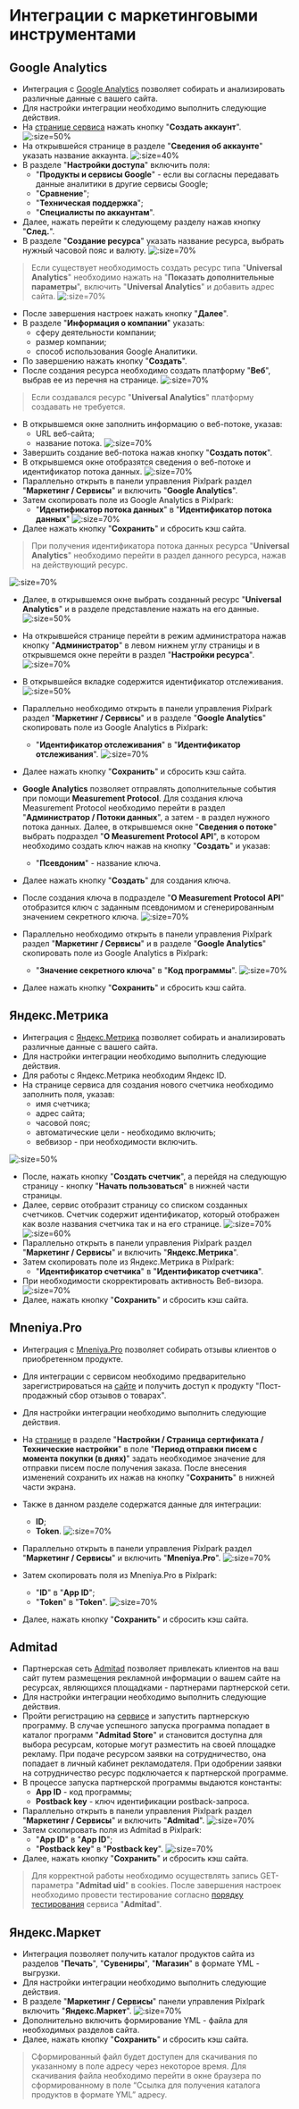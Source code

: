 # Интеграции с маркетинговыми инструментами

## Google Analytics
* Интеграция с [Google Analytics](https://analytics.google.com) позволяет собирать и анализировать различные данные с вашего сайта.
* Для настройки интеграции необходимо выполнить следующие действия.
* На [странице сервиса](https://analytics.google.com/analytics/web/provision/#/provision) нажать кнопку "__Создать аккаунт__".
![](../_media/integration/ga01.png ':size=50%')
* На открывшейся странице в разделе "__Сведения об аккаунте__" указать название аккаунта.
![](../_media/integration/ga02.png ':size=40%')
* В разделе "__Настройки доступа__" включить поля:
    + "__Продукты и сервисы Google__" - если вы согласны передавать данные аналитики в другие сервисы Google;
    + "__Сравнение__";
    + "__Техническая поддержка__";
    + "__Специалисты по аккаунтам__".
* Далее, нажать перейти к следующему разделу нажав кнопку "__След.__".
* В разделе "__Создание ресурса__" указать название ресурса, выбрать нужный часовой пояс и валюту.
![](../_media/integration/ga03.png ':size=70%')
> Если существует необходимость создать ресурс типа "__Universal Analytics__" необходимо нажать на "__Показать дополнительные параметры__", включить "__Universal Analytics__" и добавить адрес сайта.
![](../_media/integration/ga04.png ':size=70%')
* После завершения настроек нажать кнопку "__Далее__".
* В разделе "__Информация о компании__" указать:
    + сферу деятельности компании;
    + размер компании;
    + способ использования Google Аналитики.
* По завершению нажать кнопку "__Создать__".
* После создания ресурса необходимо создать платформу "__Веб__", выбрав ее из перечня на странице.
![](../_media/integration/ga05.png ':size=70%')
> Если создавался ресурс "__Universal Analytics__" платформу создавать не требуется.

* В открывшемся окне заполнить информацию о веб-потоке, указав:
    + URL веб-сайта;
    + название потока.
![](../_media/integration/ga06.png ':size=70%')
* Завершить создание веб-потока нажав кнопку "__Создать поток__".
* В открывшемся окне отобразятся сведения о веб-потоке и идентификатор потока данных. 
![](../_media/integration/ga07.png ':size=70%')
* Параллельно открыть в панели управления Pixlpark раздел "__Маркетинг / Сервисы__" и включить "__Google Analytics__".
* Затем скопировать поле из Google Analytics в Pixlpark:
    + "__Идентификатор потока данных__" в "__Идентификатор потока данных__"
![](../_media/integration/ga08.png ':size=70%')
* Далее нажать кнопку "__Сохранить__" и сбросить кэш сайта.
> При получения идентификатора потока данных ресурса "__Universal Analytics__" необходимо перейти в раздел данного ресурса, нажав на действующий ресурс.

![](../_media/integration/ga09.png ':size=70%')
* Далее, в открывшемся окне выбрать созданный ресурс "__Universal Analytics__" и в разделе представление нажать на его данные.
![](../_media/integration/ga10.png ':size=50%')
* На открывшейся странице перейти в режим администратора нажав кнопку "__Администратор__" в левом нижнем углу страницы и в открывшемся окне перейти в раздел "__Настройки ресурса__".
![](../_media/integration/ga11.png ':size=70%')
* В открывшейся вкладке содержится идентификатор отслеживания.
![](../_media/integration/ga12.png ':size=50%')
* Параллельно необходимо открыть в панели управления Pixlpark раздел "__Маркетинг / Сервисы__" и в разделе "__Google Analytics__" скопировать поле из Google Analytics в Pixlpark:
    + "__Идентификатор отслеживания__" в "__Идентификатор отслеживания__".
![](../_media/integration/ga13.png ':size=70%')
* Далее нажать кнопку "__Сохранить__" и сбросить кэш сайта.

* __Google Analytics__ позволяет отправлять дополнительные события при помощи __Measurement Protocol__. Для создания ключа Measurement Protocol необходимо перейти в раздел "__Администратор / Потоки данных__", а затем  - в раздел нужного потока данных. Далее, в открывшемся окне "__Сведения о потоке__" выбрать подраздел "__О Measurement Protocol API__", в котором необходимо создать ключ нажав на кнопку "__Создать__" и указав:
    + "__Псевдоним__" - название ключа.
* Далее нажать кнопку "__Создать__" для создания ключа.
* После создания ключа в подразделе "__О Measurement Protocol API__" отобразится ключ с заданным псевдонимом и сгенерированным значением секретного ключа.
![](../_media/integration/ga15.png ':size=70%')
* Параллельно необходимо открыть в панели управления Pixlpark раздел "__Маркетинг / Сервисы__" и в разделе "__Google Analytics__" скопировать поле из Google Analytics в Pixlpark:
    + "__Значение секретного ключа__" в "__Код программы__".
![](../_media/integration/ga16.png ':size=70%')
* Далее нажать кнопку "__Сохранить__" и сбросить кэш сайта.

## Яндекс.Метрика
* Интеграция с [Яндекс.Метрика](https://metrika.yandex.ru) позволяет собирать и анализировать различные данные с вашего сайта.
* Для настройки интеграции необходимо выполнить следующие действия.
* Для работы с Яндекс.Метрика необходим Яндекс ID.
* На странице сервиса для создания нового счетчика необходимо заполнить поля, указав:
    + имя счетчика;
    + адрес сайта;
    + часовой пояс;
    + автоматические цели - необходимо включить;
    + вебвизор - при необходимости включить.

![](../_media/integration/metrik01.png ':size=50%')
* После, нажать кнопку "__Создать счетчик__", а перейдя на следующую страницу - кнопку "__Начать пользоваться__" в нижней части страницы.
* Далее, сервис отобразит страницу со списком созданных счетчиков. Счетчик содержит идентификатор, который отображен как возле названия счетчика так и на его странице.
![](../_media/integration/metrik02.png ':size=70%')
![](../_media/integration/metrik03.png ':size=60%')
* Параллельно открыть в панели управления Pixlpark раздел "__Маркетинг / Сервисы__" и включить "__Яндекс.Метрика__".
* Затем скопировать поле из Яндекс.Метрика в Pixlpark:
    + "__Идентификатор счетчика__" в "__Идентификатор счетчика__".
* При необходимости скорректировать активность Веб-визора.
![](../_media/integration/metrik04.png ':size=70%')
* Далее, нажать кнопку "__Сохранить__" и сбросить кэш сайта.

## Mneniya.Pro
* Интеграция с [Mneniya.Pro](https://mneniya.pro) позволяет собирать отзывы клиентов о приобретенном продукте.
* Для интеграции с сервисом необходимо предварительно зарегистрироваться на [сайте](https://mneniya.pro) и получить доступ к продукту "Пост-продажный сбор отзывов о товарах".
* Для настройки интеграции необходимо выполнить следующие действия.
* На [странице](https://my.mneniya.pro/) в разделе "__Настройки / Страница сертификата / Технические настройки__" в поле "__Период отправки писем с момента покупки (в днях)__"
задать необходимое значение для отправки писем после получения заказа. После внесения изменений сохранить их нажав на кнопку "__Сохранить__" в нижней части экрана.
* Также в данном разделе содержатся данные для интеграции:
    + __ID__;
    + __Token__.
![](../_media/integration/mneniya01.png ':size=70%')
* Параллельно открыть в панели управления Pixlpark раздел "__Маркетинг / Сервисы__" и включить "__Mneniya.Pro__".
![](../_media/integration/mneniya02.png ':size=70%')

* Затем скопировать поля из Mneniya.Pro в Pixlpark:
    + "__ID__" в "__App ID__";
    + "__Token__" в "__Token__".
![](../_media/integration/mneniya03.png ':size=70%')
* Далее, нажать кнопку "__Сохранить__" и сбросить кэш сайта.

## Admitad
* Партнерская сеть [Admitad](https://www.admitad.com) позволяет привлекать клиентов на ваш сайт путем размещения рекламной информации о вашем сайте на ресурсах, являющихся площадками - партнерами партнерской сети.
* Для настройки интеграции необходимо выполнить следующие действия.
* Пройти регистрацию на [сервисе](https://www.admitad.com) и запустить партнерскую программу. В случае успешного запуска программа попадает в каталог программ "__Admitad Store__" и становится доступна для выбора ресурсам, которые могут разместить на своей площадке рекламу. При подаче ресурсом заявки на сотрудничество, она попадает в личный кабинет рекламодателя. При одобрении заявки на сотрудничество ресурс подключается к партнерской программе.
* В процессе запуска партнерской программы выдаются константы:
    + __App ID__ - код программы;
    + __Postback key__ - ключ идентификации postback-запроса.
* Параллельно открыть в панели управления Pixlpark раздел "__Маркетинг / Сервисы__" и включить "__Admitad__".
![](../_media/integration/admitad01.png ':size=70%')
* Затем скопировать поля из Admitad в Pixlpark:
    + "__App ID__" в "__App ID__";
    + "__Postback key__" в "__Postback key__".
![](../_media/integration/admitad02.png ':size=70%')
* Далее, нажать кнопку "__Сохранить__" и сбросить кэш сайта.
> Для корректной работы необходимо осуществлять запись GET-параметра "__Admitad uid__" в cookies. После завершения настроек необходимо провести тестирование согласно [порядку тестирования](https://support.admitad.com/hc/ru/articles/4405926814865-%D0%98%D0%BD%D1%82%D0%B5%D0%B3%D1%80%D0%B0%D1%86%D0%B8%D1%8F-%D1%87%D0%B5%D1%80%D0%B5%D0%B7-postback-%D0%B7%D0%B0%D0%BF%D1%80%D0%BE%D1%81#how-to-set-get-parameter-admitad_uid-in-cookies) сервиса "__Admitad__".

## Яндекс.Маркет
* Интеграция позволяет получить каталог продуктов сайта из разделов "__Печать__", "__Сувениры__", "__Магазин__" в формате YML - выгрузки.
* Для настройки интеграции необходимо выполнить следующие действия.
* В разделе "__Маркетинг / Сервисы__" панели управления Pixlpark включить "__Яндекс.Маркет__".
![](../_media/integration/ya-market01.png ':size=70%')
* Дополнительно включить формирование YML - файла для необходимых разделов сайта.
* Далее, нажать кнопку "__Сохранить__" и сбросить кэш сайта.
> Cформированный файл будет доступен для скачивания по указанному в поле адресу через некоторое время. Для скачивания файла необходимо перейти в окне браузера по сформированному в поле “Ссылка для получения каталога продуктов в формате YML” адресу.

